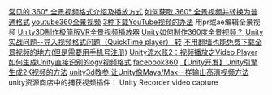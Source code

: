 [常见的 360° 全景视频格式介绍及播放方式](https://www.bilibili.com/read/cv788511)
[如何获取 360° 全景视频并转换为普通格式](https://www.bilibili.com/read/cv789142)
[youtube360全景视频](https://www.youtube.com/channel/UCzuqhhs6NWbgTzMuM09WKDQ)
[3种下载YouTube视频的办法](https://jingyan.baidu.com/article/4b07be3c9bd26848b380f3c9.html)
用pr或ae编辑全景视频
[Unity3D制作极简版VR全景视频播放器](https://blog.csdn.net/killfunst/article/details/79870427)
[Unity如何制作360度全景视频？](https://jingyan.baidu.com/article/f71d6037c2c3ce1ab641d1fe.html)
[Unity实战问题--导入视频格式问题（QuickTime player） 转](https://blog.csdn.net/qq_27489007/article/details/83654098)
[不用翻墙也能免费下载全景视频的地方(但是需要用手机号注册)](https://www.znds.com/bbs-350-1.html)
[Unity流水账2：视频播放之Video Player](https://blog.csdn.net/shiyuedyx/article/details/81170309)
[如何生成Unity直接识别的ogv视频格式](https://jingyan.baidu.com/article/59a015e3002ca7f7948865ca.html)
[facebook360](https://facebook360.fb.com/)
[【Unity开发】Unity引擎生成2K视频的方法](https://blog.csdn.net/jubhjnk/article/details/68951632)
[unity3d教参 让Unity像Maya/Max一样输出高清视频方法](https://www.cgjoy.com/forum.php?mod=viewthread&tid=206129)
unity资源商店中的捕获视频插件：
Unity Recorder
video capture